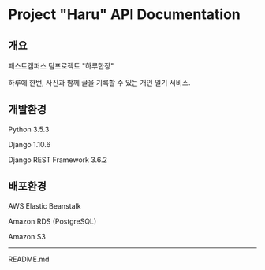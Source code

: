 # Project "Haru" API Documentation

## 개요

패스트캠퍼스 팀프로젝트 "하루한장"

하루에 한번, 사진과 함께 글을 기록할 수 있는 개인 일기 서비스.

## 개발환경

Python 3.5.3

Django 1.10.6

Django REST Framework 3.6.2

## 배포환경

AWS Elastic Beanstalk

Amazon RDS \(PostgreSQL\)

Amazon S3

---

README.md

